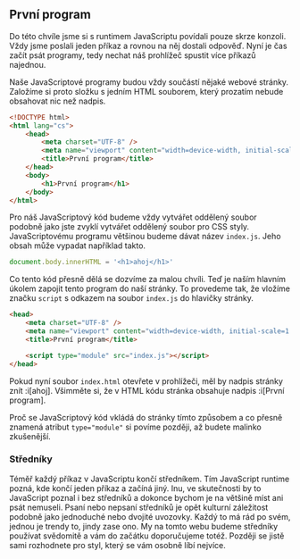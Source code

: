 ## První program

Do této chvíle jsme si s runtimem JavaScriptu povídali pouze skrze konzoli. Vždy jsme poslali jeden příkaz a rovnou na něj dostali odpověď. Nyní je čas začít psát programy, tedy nechat náš prohlížeč spustit více příkazů najednou.

Naše JavaScriptové programy budou vždy součástí nějaké webové stránky. Založíme si proto složku s jedním HTML souborem, který prozatím nebude obsahovat nic než nadpis.

```html
<!DOCTYPE html>
<html lang="cs">
	<head>
		<meta charset="UTF-8" />
		<meta name="viewport" content="width=device-width, initial-scale=1.0" />
		<title>První program</title>
	</head>
	<body>
		<h1>První program</h1>
	</body>
</html>
```

Pro náš JavaScriptový kód budeme vždy vytvářet oddělený soubor podobně jako jste zvyklí vytvářet oddělený soubor pro CSS styly. JavaScriptovému programu většinou budeme dávat název `index.js`. Jeho obsah může vypadat například takto.

```js
document.body.innerHTML = '<h1>ahoj</h1>'
```

Co tento kód přesně dělá se dozvíme za malou chvíli. Teď je naším hlavním úkolem zapojit tento program do naší stránky. To provedeme tak, že vložíme značku `script` s odkazem na soubor `index.js` do hlavičky stránky.

```html
<head>
	<meta charset="UTF-8" />
	<meta name="viewport" content="width=device-width, initial-scale=1.0" />
	<title>První program</title>

	<script type="module" src="index.js"></script>
</head>
```

Pokud nyní soubor `index.html` otevřete v prohlížeči, měl by nadpis stránky znít :i[ahoj]. Všimměte si, že v HTML kódu stránka obsahuje nadpis :i[První program].

Proč se JavaScriptový kód vkládá do stránky tímto způsobem a co přesně znamená atribut `type="module"` si povíme později, až budete malinko zkušenější.

### Středníky

Téměř každý příkaz v JavaScriptu končí středníkem. Tím JavaScript runtime pozná, kde končí jeden příkaz a začíná jiný. Inu, ve skutečnosti by to JavaScript poznal i bez středníků a dokonce bychom je na většině míst ani psát nemuseli. Psaní nebo nepsaní středníků je opět kulturní záležitost podobně jako jednoduché nebo dvojité uvozovky. Každý to má rád po svém, jednou je trendy to, jindy zase ono. My na tomto webu budeme středníky používat svědomitě a vám do začátku doporučujeme totéž. Později se jistě sami rozhodnete pro styl, který se vám osobně líbí nejvíce.
